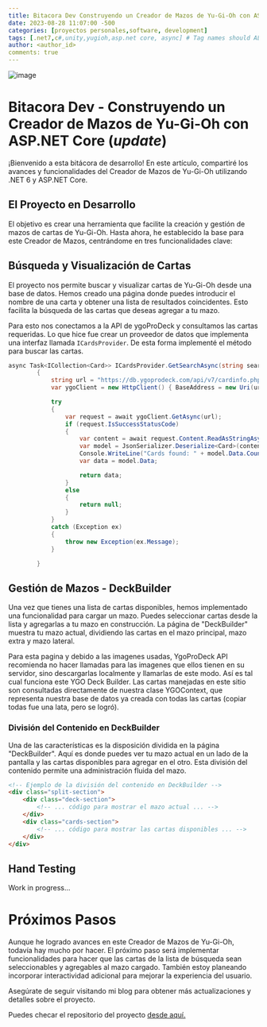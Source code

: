 ```yaml
---
title: Bitacora Dev Construyendo un Creador de Mazos de Yu-Gi-Oh con ASP.NET Core
date: 2023-08-28 11:07:00 -500
categories: [proyectos personales,software, development] 
tags: [.net7,c#,unity,yugioh,asp.net core, async] # Tag names should ALWAYS be lowercase
author: <author_id>
comments: true
---
```

![image](_site/assets/img/favicons/deckbuilder1.png) 
# Bitacora Dev - Construyendo un Creador de Mazos de Yu-Gi-Oh con ASP.NET Core (*****update*****)
¡Bienvenido a esta bitácora de desarrollo! 
En este artículo, compartiré los avances y funcionalidades del Creador de Mazos de Yu-Gi-Oh utilizando .NET 6 y ASP.NET Core.

## El Proyecto en Desarrollo
El objetivo es crear una herramienta que facilite la creación y gestión de mazos de cartas de Yu-Gi-Oh. Hasta ahora, he establecido la base para este Creador de Mazos, centrándome en tres funcionalidades clave:

## Búsqueda y Visualización de Cartas
El proyecto nos permite buscar y visualizar cartas de Yu-Gi-Oh desde una base de datos. Hemos creado una página donde puedes introducir el nombre de una carta y obtener una lista de resultados coincidentes. Esto facilita la búsqueda de las cartas que deseas agregar a tu mazo.

Para esto nos conectamos a la API de ygoProDeck y consultamos las cartas requeridas. Lo que hice fue crear un proveedor de datos que implementa una interfaz llamada ```ICardsProvider```. De esta forma implementé el método para buscar las cartas.
```cs
async Task<ICollection<Card>> ICardsProvider.GetSearchAsync(string search)
        {
            string url = "https://db.ygoprodeck.com/api/v7/cardinfo.php?fname=" + search;
            var ygoClient = new HttpClient() { BaseAddress = new Uri(url) };

            try
            {
                var request = await ygoClient.GetAsync(url);
                if (request.IsSuccessStatusCode)
                {
                    var content = await request.Content.ReadAsStringAsync();
                    var model = JsonSerializer.Deserialize<Card>(content, new JsonSerializerOptions());
                    Console.WriteLine("Cards found: " + model.Data.Count);
                    var data = model.Data;

                    return data;
                }
                else
                {
                    return null;
                }
            }
            catch (Exception ex)
            {
                throw new Exception(ex.Message);
            }

        }
```

## Gestión de Mazos - DeckBuilder
Una vez que tienes una lista de cartas disponibles, hemos implementado una funcionalidad para cargar un mazo. Puedes seleccionar cartas desde la lista y agregarlas a tu mazo en construcción. La página de "DeckBuilder" muestra tu mazo actual, dividiendo las cartas en el mazo principal, mazo extra y mazo lateral.

Para esta pagina y debido a las imagenes usadas, YgoProDeck API recomienda no hacer llamadas para las imagenes que ellos tienen en su servidor, sino descargarlas localmente y llamarlas de este modo. Así es tal cual funciona este YGO Deck Builder. Las cartas manejadas en este sitio son consultadas directamente de nuestra clase YGOContext, que representa nuestra base de datos ya creada con todas las cartas (copiar todas fue una lata, pero se logró).

### División del Contenido en DeckBuilder
Una de las características es la disposición dividida en la página "DeckBuilder". Aquí es donde puedes ver tu mazo actual en un lado de la pantalla y las cartas disponibles para agregar en el otro. Esta división del contenido permite una administración fluida del mazo.

```html
<!-- Ejemplo de la división del contenido en DeckBuilder -->
<div class="split-section">
    <div class="deck-section">
        <!-- ... código para mostrar el mazo actual ... -->
    </div>
    <div class="cards-section">
        <!-- ... código para mostrar las cartas disponibles ... -->
    </div>
</div>

```
## Hand Testing
Work in progress...

# Próximos Pasos
Aunque he logrado avances en este Creador de Mazos de Yu-Gi-Oh, todavía hay mucho por hacer. El próximo paso será implementar funcionalidades para hacer que las cartas de la lista de búsqueda sean seleccionables y agregables al mazo cargado. También estoy planeando incorporar interactividad adicional para mejorar la experiencia del usuario.

Asegúrate de seguir visitando mi blog para obtener más actualizaciones y detalles sobre el proyecto.

Puedes checar el repositorio del proyecto [desde aquí.](https://github.com/diego-devs/YuGiOhTCG)
